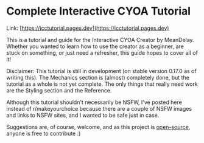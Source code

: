 # Complete Interactive CYOA Tutorial

Link: [https://icctutorial.pages.dev](https://icctutorial.pages.dev)

This is a tutorial and guide for the Interactive CYOA Creator by MeanDelay.
Whether you wanted to learn how to use the creator as a beginner, are stuck on
something, or just need a refresher,  this guide hopes to cover all of it!

<!-- For early release only -->
Disclaimer: This tutorial is still in development (on stable version 0.17.0 as
of writing this). The Mechanics section is (almost) completely done, but the
tutorial as a whole is not yet complete. The only things that really need work
are the Styling section and the Reference.
<!-- End early release -->

<!-- For r/NSFWCYOA only -->
Although this tutorial shouldn't necessarily be NSFW, I've posted here instead
of r/makeyourchoice because there are a couple of NSFW images and links to NSFW
sites, and I wanted to be safe just in case.
<!-- End r/NSFWCYOA -->

Suggestions are, of course, welcome, and as this project is
[open-source](https://github.com/upasadena/interactive-cyoa-tutorial/), anyone
is free to contribute :)
